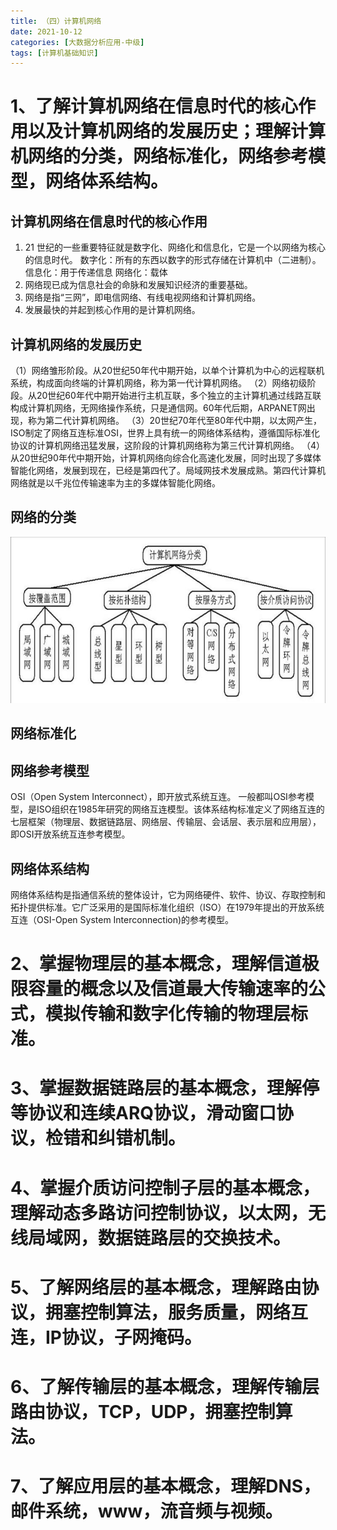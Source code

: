 ```yaml
---
title: （四）计算机网络
date: 2021-10-12
categories: [大数据分析应用-中级]
tags: [计算机基础知识]
---
```


# 1、了解计算机网络在信息时代的核心作用以及计算机网络的发展历史；理解计算机网络的分类，网络标准化，网络参考模型，网络体系结构。

## 计算机网络在信息时代的核心作用
1. 21 世纪的一些重要特征就是数字化、网络化和信息化，它是一个以网络为核心的信息时代。
数字化：所有的东西以数字的形式存储在计算机中（二进制）。
信息化：用于传递信息
网络化：载体
2. 网络现已成为信息社会的命脉和发展知识经济的重要基础。
3. 网络是指“三网”，即电信网络、有线电视网络和计算机网络。
4. 发展最快的并起到核心作用的是计算机网络。

## 计算机网络的发展历史
（1）网络雏形阶段。从20世纪50年代中期开始，以单个计算机为中心的远程联机系统，构成面向终端的计算机网络，称为第一代计算机网络。
（2）网络初级阶段。从20世纪60年代中期开始进行主机互联，多个独立的主计算机通过线路互联构成计算机网络，无网络操作系统，只是通信网。60年代后期，ARPANET网出现，称为第二代计算机网络。
（3）20世纪70年代至80年代中期，以太网产生，ISO制定了网络互连标准OSI，世界上具有统一的网络体系结构，遵循国际标准化协议的计算机网络迅猛发展，这阶段的计算机网络称为第三代计算机网络。
（4）从20世纪90年代中期开始，计算机网络向综合化高速化发展，同时出现了多媒体智能化网络，发展到现在，已经是第四代了。局域网技术发展成熟。第四代计算机网络就是以千兆位传输速率为主的多媒体智能化网络。

## 网络的分类
![](/images/bigdata/2-5.jpg)

## 网络标准化

## 网络参考模型
OSI（Open System Interconnect），即开放式系统互连。 一般都叫OSI参考模型，是ISO组织在1985年研究的网络互连模型。该体系结构标准定义了网络互连的七层框架（物理层、数据链路层、网络层、传输层、会话层、表示层和应用层），即OSI开放系统互连参考模型。

## 网络体系结构
网络体系结构是指通信系统的整体设计，它为网络硬件、软件、协议、存取控制和拓扑提供标准。它广泛采用的是国际标准化组织（ISO）在1979年提出的开放系统互连（OSI-Open System Interconnection)的参考模型。 

# 2、掌握物理层的基本概念，理解信道极限容量的概念以及信道最大传输速率的公式，模拟传输和数字化传输的物理层标准。 



# 3、掌握数据链路层的基本概念，理解停等协议和连续ARQ协议，滑动窗口协议，检错和纠错机制。



# 4、掌握介质访问控制子层的基本概念，理解动态多路访问控制协议，以太网，无线局域网，数据链路层的交换技术。 



# 5、了解网络层的基本概念，理解路由协议，拥塞控制算法，服务质量，网络互连，IP协议，子网掩码。 



# 6、了解传输层的基本概念，理解传输层路由协议，TCP，UDP，拥塞控制算法。



# 7、了解应用层的基本概念，理解DNS，邮件系统，www，流音频与视频。
